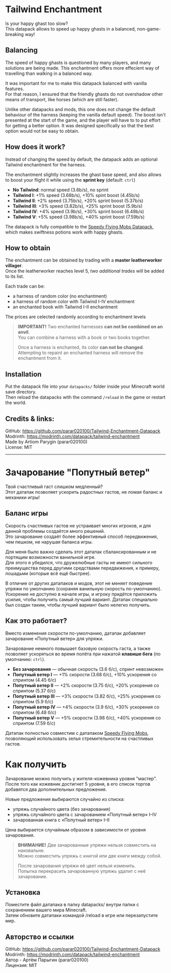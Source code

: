 # Tailwind Enchantment

Is your happy ghast too slow?  
This datapack allows to speed up happy ghasts in a balanced, non-game-breaking way!

## Balancing

The speed of happy ghasts is questioned by many players, and many solutions are being made.
This enchantment offers more effecient way of travelling than walking in a balanced way.  
  
It was important for me to make this datapack balanced with vanilla features.  
For that reason, I ensured that the friendly ghasts do not overshadow other means of transport, like horses (which are still faster).  
  
Unlike other datapacks and mods, this one does not change the default behaviour of the harness (keeping the vanilla default speed). The boost isn't presented at the start of the game, and the player will have to to put effort for getting a better option. It was designed specifically so that the best option would not be easy to obtain.  

## How does it work?

Instead of changing the speed by default, the datapack adds an optional Tailwind enchantment for the harness.  

The enchantment slightly increases the ghast base speed, and also allows to boost your flight it while using the **sprint key** (default: `ctrl`)

* **No Tailwind**: normal speed (3.6b/s), no sprint
* **Tailwind I**: +1% speed (3.68b/s), +10% spint boost (4.45b/s)
* **Tailwind II**: +2% speed (3.75b/s), +20% sprint boost (5.37b/s)
* **Tailwind III**: +3% speed (3.82b/s), +25% sprint boost (5.9b/s)
* **Tailwind IV**: +4% speed (3.9b/s), +30% sprint boost (6.48b/s)
* **Tailwind V**: +5% speed (3.98b/s), +40% sprint boost (7.59b/s)

The datapack is fully compatible to the [Speedy Flying Mobs Datapack](https://modrinth.com/datapack/speedy-flying-mobs), which makes swiftness potions work with happy ghasts.

## How to obtain

The enchantment can be obtained by trading with a **master leatherworker villager**.  
Once the leatherworker reaches level 5, *two additional trades* will be added to its list.  

Each trade can be:
- a harness of random color (no enchantment)
- a harness of random color with Tailwind I-IV enchantment
- an enchanted book with Tailwind I-II enchantment

The prices are celected randomly according to enchantment levels

> **IMPORTANT!**
> Two enchanted harnesses **can not be combined on an anvil**.  
> You can combine a harness with a book or two books together.  
>  
> Once a harness is enchanted, its color **can not be changed**.  
> Attempting to repaint an enchanted harness will remove the enchantment from it.

## Installation

Put the datapack file into your `datapacks/` folder inside your Minecraft world save directory.  
Then reload the datapacks with the command `/reload` in the game or restart the world.  


## Credits & links:

GitHub: https://github.com/parar020100/Tailwind-Enchantment-Datapack  
Modrinth: https://modrinth.com/datapack/tailwind-enchantment  
Made by Artiom Parygin (parar020100)  
License: MIT  


  


---

# Зачарование "Попутный ветер"

Твой счастливый гаст слишком медленный?  
Этот датапак позволяет ускорить радостных гастов, не ломая баланс и механики игры!  

## Баланс игры

Скорость счастливых гастов не устраивает многих игроков, и для данной проблемы создаётся много решений.  
Это зачарование создаёт более эффективный способ передвижения, чем пешком, не нарушая баланса игры.  
  
Для меня было важно сделать этот датапак сбалансированным и не портящим возможности ванильной игре.  
Для этого я убедился, что дружелюбные гасты не имеют сильного преимущества перед другими средствами передвижения, к примеру, лошадьми (которые всё ещё быстрее).  
  
В отличие от других датапаков и модов, этот не меняет поведение упряжи по умолчанию (сохраняя ванильную скорость по-умолчанию). Ускорение не доступно в начале игры, и игроку придётся приложить усилия, чтобы получить самый лучший вариант. Датапак специально был создан таким, чтобы лучший вариант было нелегко получить.

## Как это работает?
Вместо изменения скорости по-умолчанию, датапак добавляет зачарование «Попутный ветер» для упряжи.  

Зачарование немного повышает базовую скорость гаста, а также позволяет ускоряться во время полёта при нажатой **клавише бега** (по умолчанию: `ctrl`).  

* **Без зачарования** — обычная скорость (3.6 б/с), спринт невозможен
* **Попутный ветер I** — +1% скорости (3.68 б/с), +10% ускорения со спринтом (4.45 б/с)
* **Попутный ветер II** — +2% скорости (3.75 б/с), +20% ускорения со спринтом (5.37 б/с)
* **Попутный ветер III** — +3% скорости (3.82 б/с), +25% ускорения со спринтом (5.9 б/с)
* **Попутный ветер IV** — +4% скорости (3.9 б/с), +30% ускорения со спринтом (6.48 б/с)
* **Попутный ветер V** — +5% скорости (3.98 б/с), +40% ускорения со спринтом (7.59 б/с)

Датапак полностью совместим с датапаком [Speedy Flying Mobs](https://modrinth.com/datapack/speedy-flying-mobs), позволяющий использовать зелья стремительности на счастливых гастов.

# Как получить
Зачарование можно получить у жителя-кожевника уровня "мастер".  
После того как кожевник достигнет 5 уровня, в его список торгов добавятся два дополнительных предложения.

Новые предложения выбираются случайно из списка:
- упряжь случайного цвета (без зачарования)
- упряжь случайного цвета с зачарованием «Попутный ветер» I–IV
- зачарованная книга с «Попутный ветер» I–II

Цена выбирается случайным образом в зависимости от уровня зачарования.

> **ВНИМАНИЕ!**
> Две зачарованные упряжи нельзя совместить на наковальне.  
> Можно совместить упряжь с книгой или две книги между собой.  
>  
> После зачарования упряжи её цвет нельзя изменить.  
> Попытка перекрасить зачарованную упряжь удалит с неё зачарование.


## Установка

Поместите файл датапака в папку datapacks/ внутри папки с сохранением вашего мира Minecraft.  
Затем обновите датапаки командой /reload в игре или перезапустите мир.

## Авторство и ссылки

GitHub: https://github.com/parar020100/Tailwind-Enchantment-Datapack  
Modrinth: https://modrinth.com/datapack/tailwind-enchantment  
Автор - Артём Парыгин (parar020100)  
Лицензия: MIT
